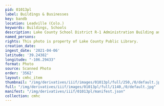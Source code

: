 ```yaml
---
pid: 01013pl
label: Buildings & Businesses
key: bandb
location: Leadville (Colo.)
keywords: Buildings, Schools
description: Lake County School District R-1 Administration Building and Bus Barn
named_persons: 
rights: This photo is property of Lake County Public Library.
creation_date: 
ingest_date: '2021-04-06'
latitude: '39.24382'
longitude: "-106.29433"
format: Photo
source: Scanned Photo
order: '3562'
layout: cmhc_item
thumbnail: "/img/derivatives/iiif/images/01013pl/full/250,/0/default.jpg"
full: "/img/derivatives/iiif/images/01013pl/full/1140,/0/default.jpg"
manifest: "/img/derivatives/iiif/01013pl/manifest.json"
collection: cmhc
---
```

